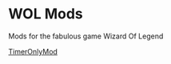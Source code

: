 # WOL Mods
Mods for the fabulous game Wizard Of Legend


[TimerOnlyMod]("https://github.com/Kvadratisk/WOL/blob/main/Timer")
